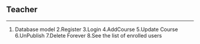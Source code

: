 ## Teacher
---------
1. Database model
2.Register
3.Login
4.AddCourse
5.Update Course
6.UnPublish
7.Delete Forever
8.See the list of enrolled users